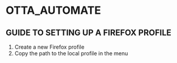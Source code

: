 # OTTA_AUTOMATE

## GUIDE TO SETTING UP A FIREFOX PROFILE
1. Create a new Firefox profile
2. Copy the path to the local profile in the menu